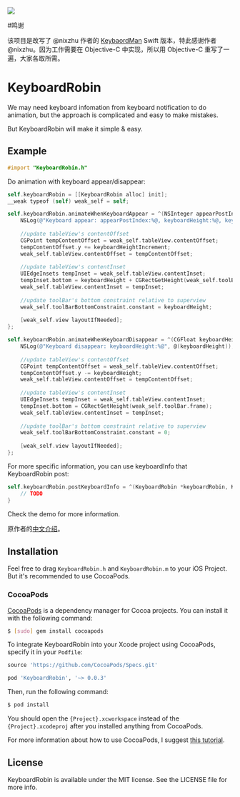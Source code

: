 <p>
    <a href="http://cocoadocs.org/docsets/KeyboardRobin"><img src="https://img.shields.io/cocoapods/v/KeyboardRobin.svg?style=flat"></a> 
</p>

#鸣谢

该项目是改写了 @nixzhu 作者的 [KeybaordMan](https://github.com/nixzhu/KeyboardMan) Swift 版本，特此感谢作者 @nixzhu。因为工作需要在 Objective-C 中实现，所以用 Objective-C 重写了一遍，大家各取所需。

# KeyboardRobin

We may need keyboard infomation from keyboard notification to do animation, but the approach is complicated and easy to make mistakes. 

But KeyboardRobin will make it simple & easy.

## Example

```objective-c
#import "KeyboardRobin.h"
```

Do animation with keyboard appear/disappear:

```objective-c
self.keyboardRobin = [[KeyboardRobin alloc] init];
__weak typeof (self) weak_self = self;

self.keyboardRobin.animateWhenKeyboardAppear = ^(NSInteger appearPostIndex, CGFloat keyboardHeight, CGFloat keyboardHeightIncrement) {
    NSLog(@"Keyboard appear: appearPostIndex:%@, keyboardHeight:%@, keyboardHeightIncrement:%@", @(appearPostIndex), @(keyboardHeight), @(keyboardHeightIncrement));
    
    //update tableView's contentOffset
    CGPoint tempContentOffset = weak_self.tableView.contentOffset;
    tempContentOffset.y += keyboardHeightIncrement;
    weak_self.tableView.contentOffset = tempContentOffset;
    
    //update tableView's contentInset
    UIEdgeInsets tempInset = weak_self.tableView.contentInset;
    tempInset.bottom = keyboardHeight + CGRectGetHeight(weak_self.toolBar.frame);
    weak_self.tableView.contentInset = tempInset;
    
    //update toolBar's bottom constraint relative to superview
    weak_self.toolBarBottomConstraint.constant = keyboardHeight;
    
    [weak_self.view layoutIfNeeded];
};

self.keyboardRobin.animateWhenKeyboardDisappear = ^(CGFloat keyboardHeight) {
    NSLog(@"Keyboard disappear: keyboardHeight:%@", @(keyboardHeight));
    
    //update tableView's contentOffset
    CGPoint tempContentOffset = weak_self.tableView.contentOffset;
    tempContentOffset.y -= keyboardHeight;
    weak_self.tableView.contentOffset = tempContentOffset;
    
    //update tableView's contentInset
    UIEdgeInsets tempInset = weak_self.tableView.contentInset;
    tempInset.bottom = CGRectGetHeight(weak_self.toolBar.frame);
    weak_self.tableView.contentInset = tempInset;
    
    //update toolBar's bottom constraint relative to superview
    weak_self.toolBarBottomConstraint.constant = 0;
    
    [weak_self.view layoutIfNeeded];
};
```

For more specific information, you can use keyboardInfo that KeyboardRobin post:

```objective-c
self.keyboardRobin.postKeyboardInfo = ^(KeyboardRobin *keyboardRobin, KeyboardInfo keyboardInfo) {
    // TODO
}
```

Check the demo for more information.

原作者的[中文介绍](https://github.com/nixzhu/dev-blog/blob/master/2015-07-27-keyboard-man.md)。

## Installation

Feel free to drag `KeyboardRobin.h` and `KeyboardRobin.m` to your iOS Project. But it's recommended to use CocoaPods.

### CocoaPods

[CocoaPods](http://cocoapods.org) is a dependency manager for Cocoa projects. You can install it with the following command:

```bash
$ [sudo] gem install cocoapods
```

To integrate KeyboardRobin into your Xcode project using CocoaPods, specify it in your `Podfile`:

```ruby
source 'https://github.com/CocoaPods/Specs.git'

pod 'KeyboardRobin', '~> 0.0.3'
```

Then, run the following command:

```bash
$ pod install
```

You should open the `{Project}.xcworkspace` instead of the `{Project}.xcodeproj` after you installed anything from CocoaPods.

For more information about how to use CocoaPods, I suggest [this tutorial](http://www.raywenderlich.com/64546/introduction-to-cocoapods-2).

## License

KeyboardRobin is available under the MIT license. See the LICENSE file for more info.